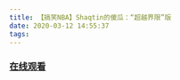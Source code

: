 ```yaml
---
title: 【搞笑NBA】Shaqtin的傻瓜：“超越界限”版
date: 2020-03-12 14:55:37
tags:
---
```


### <a href="https://www.weibo.com/tv/v/IygsUm3Sg?fid=1034:4481658863419396" target="_blank">在线观看</a>

